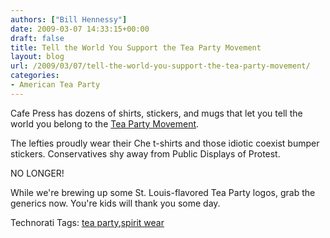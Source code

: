 ```yaml
---
authors: ["Bill Hennessy"]
date: 2009-03-07 14:33:15+00:00
draft: false
title: Tell the World You Support the Tea Party Movement
layout: blog
url: /2009/03/07/tell-the-world-you-support-the-tea-party-movement/
categories:
- American Tea Party
---
```


Cafe Press has dozens of shirts, stickers, and mugs that let you tell the world you belong to the [Tea Party Movement](https://sites.google.com/a/stlouisteaparty.com/tax-day/).

The lefties proudly wear their Che t-shirts and those idiotic coexist bumper stickers. Conservatives shy away from Public Displays of Protest.

NO LONGER!

While we're brewing up some St. Louis-flavored Tea Party logos, grab the generics now. You're kids will thank you some day.

Technorati Tags: [tea party](https://technorati.com/tags/tea%20party),[spirit wear](https://technorati.com/tags/spirit%20wear)
